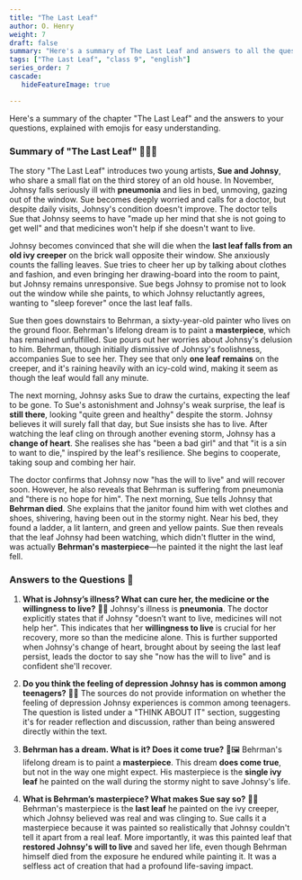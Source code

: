 ```yaml
---
title: "The Last Leaf"
author: O. Henry
weight: 7
draft: false
summary: "Here's a summary of The Last Leaf and answers to all the questions, presented for ease of understanding with emojis!  ..."
tags: ["The Last Leaf", "class 9", "english"]
series_order: 7
cascade:
   hideFeatureImage: true

---
```


Here's a summary of the chapter "The Last Leaf" and the answers to your questions, explained with emojis for easy understanding.

### Summary of "The Last Leaf" 🍂💔🎨

The story "The Last Leaf" introduces two young artists, **Sue and Johnsy**, who share a small flat on the third storey of an old house. In November, Johnsy falls seriously ill with **pneumonia** and lies in bed, unmoving, gazing out of the window. Sue becomes deeply worried and calls for a doctor, but despite daily visits, Johnsy's condition doesn't improve. The doctor tells Sue that Johnsy seems to have "made up her mind that she is not going to get well" and that medicines won't help if she doesn't want to live.

Johnsy becomes convinced that she will die when the **last leaf falls from an old ivy creeper** on the brick wall opposite their window. She anxiously counts the falling leaves. Sue tries to cheer her up by talking about clothes and fashion, and even bringing her drawing-board into the room to paint, but Johnsy remains unresponsive. Sue begs Johnsy to promise not to look out the window while she paints, to which Johnsy reluctantly agrees, wanting to "sleep forever" once the last leaf falls.

Sue then goes downstairs to Behrman, a sixty-year-old painter who lives on the ground floor. Behrman's lifelong dream is to paint a **masterpiece**, which has remained unfulfilled. Sue pours out her worries about Johnsy's delusion to him. Behrman, though initially dismissive of Johnsy's foolishness, accompanies Sue to see her. They see that only **one leaf remains** on the creeper, and it's raining heavily with an icy-cold wind, making it seem as though the leaf would fall any minute.

The next morning, Johnsy asks Sue to draw the curtains, expecting the leaf to be gone. To Sue's astonishment and Johnsy's weak surprise, the leaf is **still there**, looking "quite green and healthy" despite the storm. Johnsy believes it will surely fall that day, but Sue insists she has to live. After watching the leaf cling on through another evening storm, Johnsy has a **change of heart**. She realises she has "been a bad girl" and that "it is a sin to want to die," inspired by the leaf's resilience. She begins to cooperate, taking soup and combing her hair.

The doctor confirms that Johnsy now "has the will to live" and will recover soon. However, he also reveals that Behrman is suffering from pneumonia and "there is no hope for him". The next morning, Sue tells Johnsy that **Behrman died**. She explains that the janitor found him with wet clothes and shoes, shivering, having been out in the stormy night. Near his bed, they found a ladder, a lit lantern, and green and yellow paints. Sue then reveals that the leaf Johnsy had been watching, which didn't flutter in the wind, was actually **Behrman's masterpiece**—he painted it the night the last leaf fell.

### Answers to the Questions 🤔

1.  **What is Johnsy’s illness? What can cure her, the medicine or the willingness to live?** 🤒💖
    Johnsy's illness is **pneumonia**. The doctor explicitly states that if Johnsy "doesn’t want to live, medicines will not help her". This indicates that her **willingness to live** is crucial for her recovery, more so than the medicine alone. This is further supported when Johnsy's change of heart, brought about by seeing the last leaf persist, leads the doctor to say she "now has the will to live" and is confident she'll recover.

2.  **Do you think the feeling of depression Johnsy has is common among teenagers?** 🧠💬
    The sources do not provide information on whether the feeling of depression Johnsy experiences is common among teenagers. The question is listed under a "THINK ABOUT IT" section, suggesting it's for reader reflection and discussion, rather than being answered directly within the text.

3.  **Behrman has a dream. What is it? Does it come true?** 🌠🖼️
    Behrman's lifelong dream is to paint a **masterpiece**. This dream **does come true**, but not in the way one might expect. His masterpiece is the **single ivy leaf** he painted on the wall during the stormy night to save Johnsy's life.

4.  **What is Behrman’s masterpiece? What makes Sue say so?** 🌿✨
    Behrman's masterpiece is the **last leaf** he painted on the ivy creeper, which Johnsy believed was real and was clinging to. Sue calls it a masterpiece because it was painted so realistically that Johnsy couldn't tell it apart from a real leaf. More importantly, it was this painted leaf that **restored Johnsy's will to live** and saved her life, even though Behrman himself died from the exposure he endured while painting it. It was a selfless act of creation that had a profound life-saving impact.